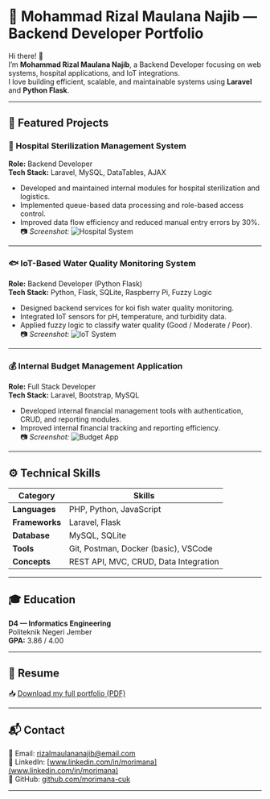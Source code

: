 # 💼 Mohammad Rizal Maulana Najib — Backend Developer Portfolio

Hi there! 👋  
I’m **Mohammad Rizal Maulana Najib**, a Backend Developer focusing on web systems, hospital applications, and IoT integrations.  
I love building efficient, scalable, and maintainable systems using **Laravel** and **Python Flask**.

---

## 🚀 Featured Projects

### 🏥 Hospital Sterilization Management System
**Role:** Backend Developer  
**Tech Stack:** Laravel, MySQL, DataTables, AJAX  
- Developed and maintained internal modules for hospital sterilization and logistics.  
- Implemented queue-based data processing and role-based access control.  
- Improved data flow efficiency and reduced manual entry errors by 30%.  
📷 *Screenshot:* ![Hospital System](./images/hospital-dashboard.png)

---

### 🐟 IoT-Based Water Quality Monitoring System
**Role:** Backend Developer (Python Flask)  
**Tech Stack:** Python, Flask, SQLite, Raspberry Pi, Fuzzy Logic  
- Designed backend services for koi fish water quality monitoring.  
- Integrated IoT sensors for pH, temperature, and turbidity data.  
- Applied fuzzy logic to classify water quality (Good / Moderate / Poor).  
📷 *Screenshot:* ![IoT System](./images/iot-system.png)

---

### 💰 Internal Budget Management Application
**Role:** Full Stack Developer  
**Tech Stack:** Laravel, Bootstrap, MySQL  
- Developed internal financial management tools with authentication, CRUD, and reporting modules.  
- Improved internal financial tracking and reporting efficiency.  
📷 *Screenshot:* ![Budget App](./images/budget-app.png)

---

## ⚙️ Technical Skills

| Category | Skills |
|-----------|--------|
| **Languages** | PHP, Python, JavaScript |
| **Frameworks** | Laravel, Flask |
| **Database** | MySQL, SQLite |
| **Tools** | Git, Postman, Docker (basic), VSCode |
| **Concepts** | REST API, MVC, CRUD, Data Integration |

---

## 🎓 Education
**D4 — Informatics Engineering**  
Politeknik Negeri Jember  
**GPA:** 3.86 / 4.00  

---

## 📄 Resume
📥 [Download my full portfolio (PDF)](./resume/Portfolio_Maharaja_BackendDeveloper.pdf)

---

## 📬 Contact
📧 Email: rizalmaulananajib@email.com  
🔗 LinkedIn: [www.linkedin.com/in/morimana](www.linkedin.com/in/morimana)  
🐙 GitHub: [github.com/morimana-cuk](https://github.com/morimana-cuk)

---

